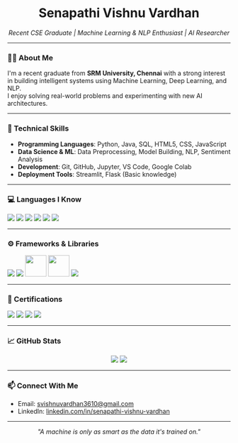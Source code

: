 <h1 align="center">Senapathi Vishnu Vardhan</h1>
<p align="center">
  <em>Recent CSE Graduate | Machine Learning & NLP Enthusiast | AI Researcher</em>
</p>

---

### 👨‍🎓 About Me

I'm a recent graduate from **SRM University, Chennai** with a strong interest in building intelligent systems using Machine Learning, Deep Learning, and NLP.  
I enjoy solving real-world problems and experimenting with new AI architectures.

---

### 🧠 Technical Skills

- **Programming Languages**: Python, Java, SQL, HTML5, CSS, JavaScript  
- **Data Science & ML**: Data Preprocessing, Model Building, NLP, Sentiment Analysis  
- **Development**: Git, GitHub, Jupyter, VS Code, Google Colab  
- **Deployment Tools**: Streamlit, Flask (Basic knowledge)

---

### 💻 Languages I Know

<p align="left">
  <img src="https://img.icons8.com/color/48/000000/python--v1.png"/>
  <img src="https://img.icons8.com/color/48/000000/java-coffee-cup-logo--v1.png"/>
  <img src="https://img.icons8.com/color/48/000000/javascript--v1.png"/>
  <img src="https://img.icons8.com/color/48/000000/html-5--v1.png"/>
  <img src="https://img.icons8.com/color/48/000000/css3.png"/>
  <img src="https://img.icons8.com/fluency/48/sql.png"/>
</p>

---

### ⚙️ Frameworks & Libraries

<p align="left">
  <img src="https://img.icons8.com/color/48/000000/tensorflow.png"/>
  <img src="https://img.icons8.com/color/48/000000/pytorch.png"/>
  <img src="https://upload.wikimedia.org/wikipedia/commons/8/84/Matplotlib_icon.svg" width="48" height="48"/>
  <img src="https://upload.wikimedia.org/wikipedia/commons/thumb/e/ed/Scikit_learn_logo_small.svg/800px-Scikit_learn_logo_small.svg.png" width="48" height="48"/>
  <img src="https://img.icons8.com/fluency/48/000000/opencv.png"/>
</p>

---

### 📜 Certifications

<p align="left">
  <img src="https://img.icons8.com/external-flatart-icons-outline-flatarticons/64/000000/external-certificate-online-education-flatart-icons-outline-flatarticons.png"/>
  <img src="https://img.icons8.com/external-flatart-icons-outline-flatarticons/64/000000/external-certificate-online-education-flatart-icons-outline-flatarticons.png"/>
  <img src="https://img.icons8.com/external-flatart-icons-outline-flatarticons/64/000000/external-certificate-online-education-flatart-icons-outline-flatarticons.png"/>
  <img src="https://img.icons8.com/external-flatart-icons-outline-flatarticons/64/000000/external-certificate-online-education-flatart-icons-outline-flatarticons.png"/>
</p>

---

### 📈 GitHub Stats

<p align="center">
  <img src="https://github-readme-stats.vercel.app/api?username=SVISHNUVARDHAN3610&show_icons=true&theme=default&hide_border=true"/>
  <img src="https://github-readme-stats.vercel.app/api/top-langs/?username=SVISHNUVARDHAN3610&layout=compact&theme=default&hide_border=true"/>
</p>

---

### 📫 Connect With Me

- Email: svishnuvardhan3610@gmail.com  
- LinkedIn: [linkedin.com/in/senapathi-vishnu-vardhan](https://linkedin.com/in/senapathi-vishnu-vardhan)

---

<p align="center">
  <em>"A machine is only as smart as the data it's trained on."</em>
</p>
